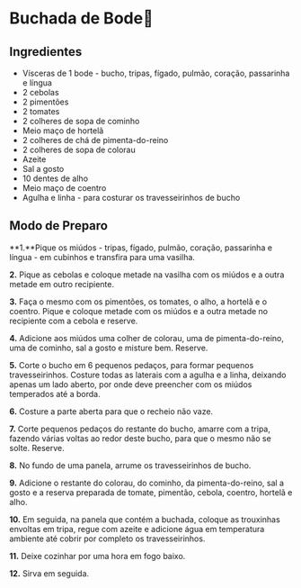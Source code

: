 # Buchada de Bode:goat:

## Ingredientes

- Vísceras de 1 bode - bucho, tripas, fígado, pulmão, coração, passarinha e língua
- 2 cebolas
- 2 pimentões
- 2 tomates
- 2 colheres de sopa de cominho
- Meio maço de hortelã
- 2 colheres de chá de pimenta-do-reino
- 2 colheres de sopa de colorau
- Azeite
- Sal a gosto
- 10 dentes de alho
- Meio maço de coentro
- Agulha e linha - para costurar os travesseirinhos de bucho

## Modo de Preparo

**1.**Pique os miúdos - tripas, fígado, pulmão, coração, passarinha e língua - em cubinhos e transfira para uma vasilha.

**2.** Pique as cebolas e coloque metade na vasilha com os miúdos e a outra metade em outro recipiente.

**3.** Faça o mesmo com os pimentões, os tomates, o alho, a hortelã e o coentro. Pique e coloque metade com os miúdos e a outra metade no recipiente com a cebola e reserve.

**4.** Adicione aos miúdos uma colher de colorau, uma de pimenta-do-reino, uma de cominho, sal a gosto e misture bem. Reserve.

**5.** Corte o bucho em 6 pequenos pedaços, para formar pequenos travesseirinhos. Costure todas as laterais com a agulha e a linha, deixando apenas um lado aberto, por onde deve preencher com os miúdos temperados até a borda.

**6.** Costure a parte aberta para que o recheio não vaze.

**7.** Corte pequenos pedaços do restante do bucho, amarre com a tripa, fazendo várias voltas ao redor deste bucho, para que o mesmo não se solte. Reserve.

**8.** No fundo de uma panela, arrume os travesseirinhos de bucho.

**9.** Adicione o restante do colorau, do cominho, da pimenta-do-reino, sal a gosto e a reserva preparada de tomate, pimentão, cebola, coentro, hortelã e alho.

**10.** Em seguida, na panela que contém a buchada, coloque as trouxinhas envoltas em tripa, regue com azeite e adicione água em temperatura ambiente até cobrir por completo os travesseirinhos.

**11.** Deixe cozinhar por uma hora em fogo baixo.

**12.** Sirva em seguida.

